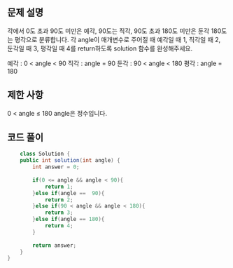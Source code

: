 ## 문제 설명
각에서 0도 초과 90도 미만은 예각, 90도는 직각, 90도 초과 180도 미만은 둔각 180도는 평각으로 분류합니다. 각 angle이 매개변수로 주어질 때 예각일 때 1, 직각일 때 2, 둔각일 때 3, 평각일 때 4를 return하도록 solution 함수를 완성해주세요.

예각 : 0 < angle < 90
직각 : angle = 90
둔각 : 90 < angle < 180
평각 : angle = 180

## 제한 사항
0 < angle ≤ 180
angle은 정수입니다.

## 코드 풀이
```java
	class Solution {
    public int solution(int angle) {
        int answer = 0;
        
        if(0 <= angle && angle < 90){
            return 1;
        }else if(angle ==  90){
            return 2;
        }else if(90 < angle && angle < 180){
            return 3;
        }else if(angle == 180){
            return 4;
        }
        
        return answer;
    }
}
```
